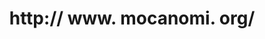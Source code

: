 ---
ee_id: '94'
site: '1'
type: '2'
long_id: 2010-017 http://www.mocanomi.org/
url: 2010-017-http-www.mocanomi.org
year: '2010'
medium: Modified museum website
commission:
add_credit:
dims:
pitch: "<p>​MOCA Miami's website re-done in comic sans</p>"
ps: "<p>​Yes, this <i>IS</i> what the MOCA Miami website looked like during the duration
  of my show. :)</p>"
live_url:
related:
title: http:// www. mocanomi. org/
youtube:
imgs: "{filedir_1}mocanomi-2010-017-screenshot-1-database-ih.jpg"
subheading:
year2: '2010'
download:
add_credits:
related_code:
! '':
layout: things-i-made
---
